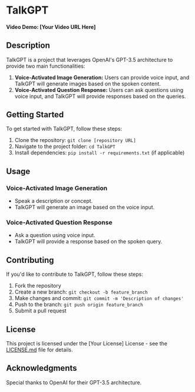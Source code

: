 # TalkGPT
#### Video Demo: [Your Video URL Here]

## Description
TalkGPT is a project that leverages OpenAI's GPT-3.5 architecture to provide two main functionalities:
1. **Voice-Activated Image Generation:** Users can provide voice input, and TalkGPT will generate images based on the spoken content.
2. **Voice-Activated Question Response:** Users can ask questions using voice input, and TalkGPT will provide responses based on the queries.

## Getting Started
To get started with TalkGPT, follow these steps:

1. Clone the repository: `git clone [repository URL]`
2. Navigate to the project folder: `cd TalkGPT`
3. Install dependencies: `pip install -r requirements.txt` (if applicable)

## Usage
### Voice-Activated Image Generation
- Speak a description or concept.
- TalkGPT will generate an image based on the voice input.

### Voice-Activated Question Response
- Ask a question using voice input.
- TalkGPT will provide a response based on the spoken query.

## Contributing
If you'd like to contribute to TalkGPT, follow these steps:

1. Fork the repository
2. Create a new branch: `git checkout -b feature_branch`
3. Make changes and commit: `git commit -m 'Description of changes'`
4. Push to the branch: `git push origin feature_branch`
5. Submit a pull request

## License
This project is licensed under the [Your License] License - see the [LICENSE.md](LICENSE.md) file for details.

## Acknowledgments
Special thanks to OpenAI for their GPT-3.5 architecture.

